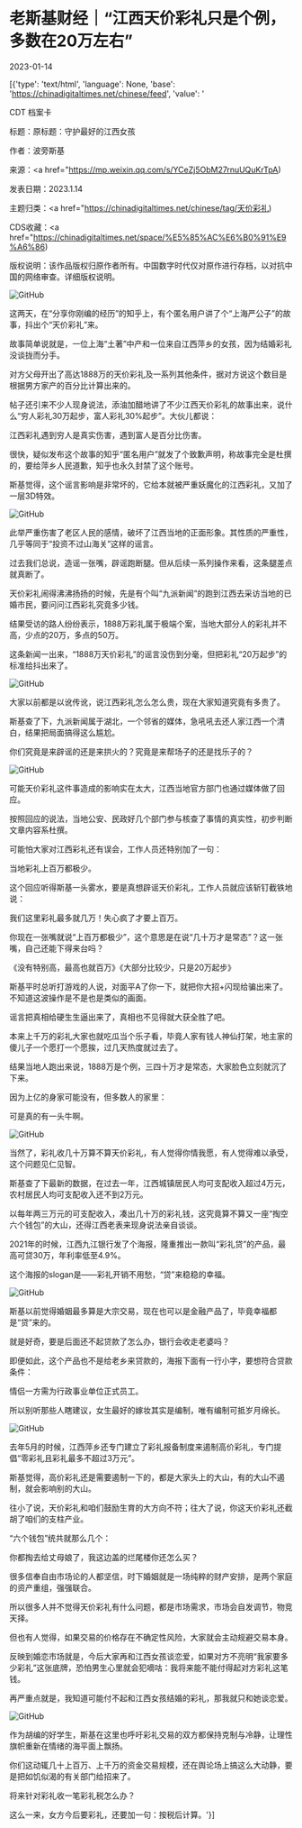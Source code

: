 # 老斯基财经｜“江西天价彩礼只是个例，多数在20万左右”

2023-01-14

[{'type': 'text/html', 'language': None, 'base': 'https://chinadigitaltimes.net/chinese/feed', 'value': '

CDT 档案卡

标题：原标题：守护最好的江西女孩

作者：波旁斯基

来源：<a href="https://mp.weixin.qq.com/s/YCeZj5ObM27rnuUQuKrTpA)

发表日期：2023.1.14

主题归类：<a href="https://chinadigitaltimes.net/chinese/tag/天价彩礼)

CDS收藏：<a href="https://chinadigitaltimes.net/space/%E5%85%AC%E6%B0%91%E9%A6%86)

版权说明：该作品版权归原作者所有。中国数字时代仅对原作进行存档，以对抗中国的网络审查。详细版权说明。





![GitHub](https://chinadigitaltimes.net/chinese/files/2023/01/image-1673687603632.png)

这两天，在“分享你刚编的经历”的知乎上，有个匿名用户讲了个“上海严公子”的故事，抖出个“天价彩礼”来。

故事简单说就是，一位上海“土著”中产和一位来自江西萍乡的女孩，因为结婚彩礼没谈拢而分手。

对方父母开出了高达1888万的天价彩礼及一系列其他条件，据对方说这个数目是根据男方家产的百分比计算出来的。

帖子还引来不少人现身说法，添油加醋地讲了不少江西天价彩礼的故事出来，说什么“穷人彩礼30万起步，富人彩礼30%起步”。大伙儿都说：



江西彩礼遇到穷人是真实伤害，遇到富人是百分比伤害。



很快，疑似发布这个故事的知乎“匿名用户”就发了个致歉声明，称故事完全是杜撰的，要给萍乡人民道歉，知乎也永久封禁了这个账号。

斯基觉得，这个谣言影响是非常坏的，它给本就被严重妖魔化的江西彩礼，又加了一层3D特效。

![GitHub](https://chinadigitaltimes.net/chinese/files/2023/01/post-692029-63c27388624f9.png)

此举严重伤害了老区人民的感情，破坏了江西当地的正面形象。其性质的严重性，几乎等同于“投资不过山海关”这样的谣言。

过去我们总说，造谣一张嘴，辟谣跑断腿。但从后续一系列操作来看，这条腿差点就真断了。

天价彩礼闹得沸沸扬扬的时候，先是有个叫“九派新闻”的跑到江西去采访当地的已婚市民，要问问江西彩礼究竟多少钱。

结果受访的路人纷纷表示，1888万彩礼属于极端个案，当地大部分人的彩礼并不高，少点的20万，多点的50万。

这条新闻一出来，“1888万天价彩礼”的谣言没伤到分毫，但把彩礼“20万起步”的标准给抖出来了。

![GitHub](https://chinadigitaltimes.net/chinese/files/2023/01/image-1673687659894.png)

大家以前都是以讹传讹，说江西彩礼怎么怎么贵，现在大家知道究竟有多贵了。

斯基查了下，九派新闻属于湖北，一个邻省的媒体，急吼吼去还人家江西一个清白，结果把局面搞得这么尴尬。

你们究竟是来辟谣的还是来拱火的？究竟是来帮场子的还是找乐子的？

![GitHub](https://chinadigitaltimes.net/chinese/files/2023/01/post-692029-63c2738872a3a.png)

可能天价彩礼这件事造成的影响实在太大，江西当地官方部门也通过媒体做了回应。

按照回应的说法，当地公安、民政好几个部门参与核查了事情的真实性，初步判断文章内容系杜撰。

可能怕大家对江西彩礼还有误会，工作人员还特别加了一句：



当地彩礼上百万都极少。



这个回应听得斯基一头雾水，要是真想辟谣天价彩礼，工作人员就应该斩钉截铁地说：



我们这里彩礼最多就几万！失心疯了才要上百万。



你现在一张嘴就说“上百万都极少”，这个意思是在说“几十万才是常态”？这一张嘴，自己还能下得来台吗？

《没有特别高，最高也就百万》《大部分比较少，只是20万起步》

斯基平时总听打游戏的人说，对面平A了你一下，就把你大招+闪现给骗出来了。不知道这波操作是不是也是类似的画面。

谣言把真相给硬生生逼出来了，真相也不见得就大获全胜了吧。

本来上千万的彩礼大家也就吃瓜当个乐子看，毕竟人家有钱人神仙打架，地主家的傻儿子一个愿打一个愿挨，过几天热度就过去了。

结果当地人跑出来说，1888万是个例，三四十万才是常态，大家脸色立刻就沉了下来。

因为上亿的身家可能没有，但多数人的家里：



可是真的有一头牛啊。



![GitHub](https://chinadigitaltimes.net/chinese/files/2023/01/post-692029-63c2738884e8a.png)

当然了，彩礼收几十万算不算天价彩礼，有人觉得你情我愿，有人觉得难以承受，这个问题见仁见智。

斯基查了下最新的数据，在过去一年，江西城镇居民人均可支配收入超过4万元，农村居民人均可支配收入还不到2万元。

以每年两三万元的可支配收入，凑出几十万的彩礼钱，这究竟算不算又一座“掏空六个钱包”的大山，还得江西老表来现身说法亲自谈谈。

2021年的时候，江西九江银行发了个海报，隆重推出一款叫“彩礼贷”的产品，最高可贷30万，年利率低至4.9%。

这个海报的slogan是——彩礼开销不用愁，“贷”来稳稳的幸福。

![GitHub](https://chinadigitaltimes.net/chinese/files/2023/01/post-692029-63c273889d111.png)

斯基以前觉得婚姻最多算是大宗交易，现在也可以是金融产品了，毕竟幸福都是“贷”来的。

就是好奇，要是后面还不起贷款了怎么办，银行会收走老婆吗？

即便如此，这个产品也不是给老乡来贷款的，海报下面有一行小字，要想符合贷款条件：



情侣一方需为行政事业单位正式员工。



所以别听那些人瞎建议，女生最好的嫁妆其实是编制，唯有编制可抵岁月绵长。

![GitHub](https://chinadigitaltimes.net/chinese/files/2023/01/post-692029-63c27388ae713.png)

去年5月的时候，江西萍乡还专门建立了彩礼报备制度来遏制高价彩礼，专门提倡“零彩礼且彩礼最多不超过3万元”。

斯基觉得，高价彩礼还是需要遏制一下的，都是大家头上的大山，有的大山不遏制，就会影响别的大山。

往小了说，天价彩礼和咱们鼓励生育的大方向不符；往大了说，你这天价彩礼还截胡了咱们的支柱产业。

“六个钱包”统共就那么几个：



你都掏去给丈母娘了，我这边盖的烂尾楼你还怎么买？



很多信奉自由市场论的人都坚信，时下婚姻就是一场纯粹的财产安排，是两个家庭的资产重组，强强联合。

所以很多人并不觉得天价彩礼有什么问题，都是市场需求，市场会自发调节，物竞天择。

但也有人觉得，如果交易的价格存在不确定性风险，大家就会主动规避交易本身。

反映到婚恋市场就是，今后大家再和江西女孩谈恋爱，如果对方不亮明“我家要多少彩礼”这张底牌，恐怕男生心里就会犯嘀咕：我将来能不能付得起对方彩礼这笔钱。

再严重点就是，我知道可能付不起和江西女孩结婚的彩礼，那我就只和她谈恋爱。

![GitHub](https://chinadigitaltimes.net/chinese/files/2023/01/post-692029-63c27388c19cf.png)

作为胡编的好学生，斯基在这里也呼吁彩礼交易的双方都保持克制与冷静，让理性旗帜重新在情绪的海平面上飘扬。

你们这动辄几十上百万、上千万的资金交易规模，还在舆论场上搞这么大动静，要是把如饥似渴的有关部门给招来了。



将来针对彩礼收一笔彩礼税怎么办？



这么一来，女方今后要彩礼，还要加一句：按税后计算。'}]